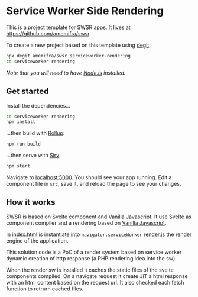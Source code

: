 
# Service Worker Side Rendering

This is a project template for [SWSR](https://swsr.it) apps. It lives at https://github.com/amemifra/swsr.

To create a new project based on this template using [degit](https://github.com/Rich-Harris/degit):

```bash
npx degit amemifra/swsr serviceworker-rendering
cd serviceworker-rendering
```

*Note that you will need to have [Node.js](https://nodejs.org) installed.*


## Get started

Install the dependencies...

```bash
cd serviceworker-rendering
npm install
```

...then build with [Rollup](https://rollupjs.org):

```bash
npm run build
```

...then serve with [Sirv](https://www.npmjs.com/package/sirv):

```bash
npm start
```

Navigate to [localhost:5000](http://localhost:5000). You should see your app running. Edit a component file in `src`, save it, and reload the page to see your changes.

## How it works

SWSR is based on [Svelte](https://svelte.dev) component and [Vanilla Javascript](https://developer.mozilla.org/en-US/docs/Web/JavaScript). It use [Svelte](https://svelte.dev) as component compiler and a rendering based on [Vanilla Javascript](https://developer.mozilla.org/en-US/docs/Web/JavaScript).

In index.html is instantiate into `navigator.serviceWorker` [render.js](https://github.com/amemifra/swsr/blob/master/public/render.js) the render engine of the application.

This solution code is a PoC of a render system based on service worker dynamic creation of http response (a PHP rendering idea into the sw).

When the render sw is installed it caches the static files of the svelte components compiled. On a navigate request it create JiT a html response with an html content based on the request url. It also checked each fetch function to retrurn cached files.
